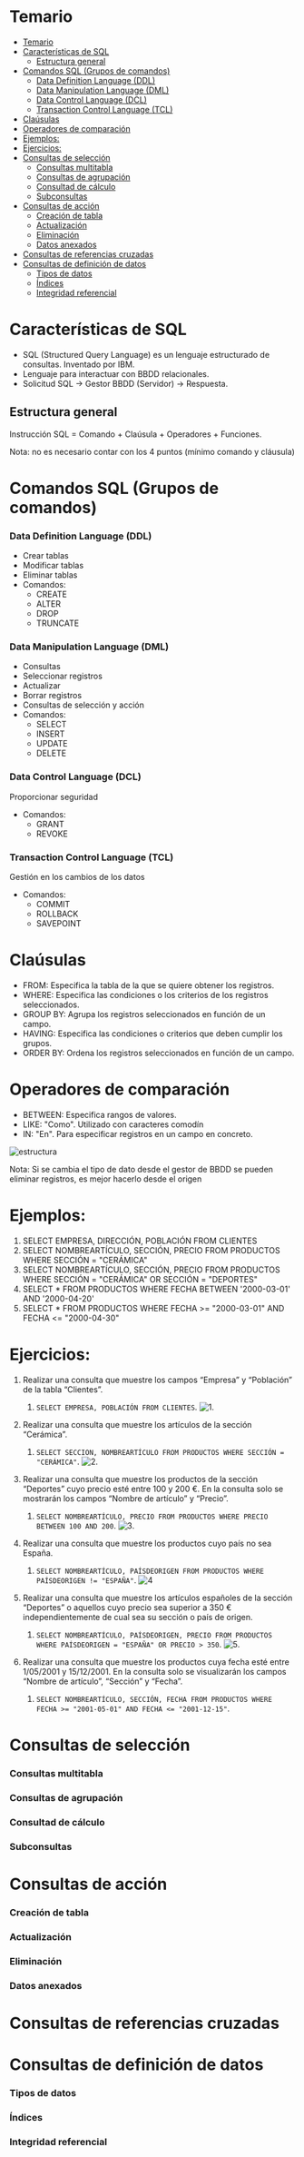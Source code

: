 # Temario

- [Temario](#temario)
- [Características de SQL](#características-de-sql)
  - [Estructura general](#estructura-general)
- [Comandos SQL (Grupos de comandos)](#comandos-sql-grupos-de-comandos)
    - [Data Definition Language (DDL)](#data-definition-language-ddl)
    - [Data Manipulation Language (DML)](#data-manipulation-language-dml)
    - [Data Control Language (DCL)](#data-control-language-dcl)
    - [Transaction Control Language (TCL)](#transaction-control-language-tcl)
- [Claúsulas](#claúsulas)
- [Operadores de comparación](#operadores-de-comparación)
- [Ejemplos:](#ejemplos)
- [Ejercicios:](#ejercicios)
- [Consultas de selección](#consultas-de-selección)
    - [Consultas multitabla](#consultas-multitabla)
    - [Consultas de agrupación](#consultas-de-agrupación)
    - [Consultad de cálculo](#consultad-de-cálculo)
    - [Subconsultas](#subconsultas)
- [Consultas de acción](#consultas-de-acción)
    - [Creación de tabla](#creación-de-tabla)
    - [Actualización](#actualización)
    - [Eliminación](#eliminación)
    - [Datos anexados](#datos-anexados)
- [Consultas de referencias cruzadas](#consultas-de-referencias-cruzadas)
- [Consultas de definición de datos](#consultas-de-definición-de-datos)
    - [Tipos de datos](#tipos-de-datos)
    - [Índices](#índices)
    - [Integridad referencial](#integridad-referencial)


# Características de SQL
- SQL (Structured Query Language) es un lenguaje estructurado de consultas. Inventado por IBM.
- Lenguaje para interactuar con BBDD relacionales.
- Solicitud SQL -> Gestor BBDD (Servidor) -> Respuesta.

## Estructura general
Instrucción SQL = Comando + Claúsula + Operadores + Funciones.

Nota: no es necesario contar con los 4 puntos (mínimo comando y cláusula)


# Comandos SQL (Grupos de comandos)

### Data Definition Language (DDL)
- Crear tablas
- Modificar tablas
- Eliminar tablas
- Comandos:
  - CREATE
  - ALTER
  - DROP
  - TRUNCATE
  
### Data Manipulation Language (DML)
- Consultas
- Seleccionar registros
- Actualizar
- Borrar registros
- Consultas de selección y acción
- Comandos:
  - SELECT
  - INSERT
  - UPDATE
  - DELETE
  
### Data Control Language (DCL)
Proporcionar seguridad
- Comandos:
  - GRANT
  - REVOKE

### Transaction Control Language (TCL)
Gestión en los cambios de los datos
- Comandos:
  - COMMIT
  - ROLLBACK
  - SAVEPOINT

# Claúsulas
- FROM: Especifica la tabla de la que se quiere obtener los registros.
- WHERE: Especifica las condiciones o los criterios de los registros seleccionados.
- GROUP BY: Agrupa los registros seleccionados en función de un campo.
- HAVING: Especifica las condiciones o criterios que deben cumplir los grupos.
- ORDER BY: Ordena los registros seleccionados en función de un campo.

# Operadores de comparación
- BETWEEN: Especifica rangos de valores.
- LIKE: "Como". Utilizado con caracteres comodín
- IN: "En". Para especificar registros en un campo en concreto.

![estructura](https://i.imgur.com/niMgDsy.png)

Nota: Si se cambia el tipo de dato desde el gestor de BBDD se pueden eliminar registros, es mejor hacerlo desde el origen

# Ejemplos:
1. SELECT EMPRESA, DIRECCIÓN, POBLACIÓN FROM CLIENTES 
2. SELECT NOMBREARTÍCULO, SECCIÓN, PRECIO FROM PRODUCTOS WHERE SECCIÓN = "CERÁMICA"
3. SELECT NOMBREARTÍCULO, SECCIÓN, PRECIO FROM PRODUCTOS WHERE SECCIÓN = "CERÁMICA" OR SECCIÓN = "DEPORTES"
4. SELECT * FROM PRODUCTOS WHERE FECHA BETWEEN '2000-03-01' AND '2000-04-20'
5. SELECT * FROM PRODUCTOS WHERE FECHA >= "2000-03-01" AND FECHA <= "2000-04-30"

# Ejercicios:
1. Realizar una consulta que muestre los campos “Empresa” y “Población” de la tabla “Clientes”.
   1. `SELECT EMPRESA, POBLACIÓN FROM CLIENTES`. ![1](https://i.imgur.com/TmyXY5N.png).
2. Realizar una consulta que muestre los artículos de la sección “Cerámica”.
   1. `SELECT SECCION, NOMBREARTÍCULO FROM PRODUCTOS WHERE SECCIÓN = "CERÁMICA"`. ![2](https://i.imgur.com/wIcjbnN.png).

3. Realizar una consulta que muestre los productos de la sección “Deportes” cuyo precio esté entre 100 y 200 €. En la consulta solo se mostrarán los campos “Nombre de artículo” y “Precio”.
   1. `SELECT NOMBREARTÍCULO, PRECIO FROM PRODUCTOS WHERE PRECIO BETWEEN 100 AND 200`. ![3](https://i.imgur.com/dc3zsZp.png).
4. Realizar una consulta que muestre los productos cuyo país no sea España.
   1. `SELECT NOMBREARTÍCULO, PAÍSDEORIGEN FROM PRODUCTOS WHERE PAÍSDEORIGEN != "ESPAÑA"`. ![4](https://i.imgur.com/UPhJb6R.png)
5. Realizar una consulta que muestre los artículos españoles de la sección “Deportes” o aquellos cuyo precio sea superior a 350 € independientemente de cual sea su sección o país de origen.
   1. ``SELECT NOMBREARTÍCULO, PAÍSDEORIGEN, PRECIO FROM PRODUCTOS WHERE PAÍSDEORIGEN = "ESPAÑA" OR PRECIO > 350``. ![5](https://i.imgur.com/Nneirld.png).
6. Realizar una consulta que muestre los productos cuya fecha esté entre 1/05/2001 y 15/12/2001. En la consulta solo se visualizarán los campos “Nombre de artículo”, “Sección” y “Fecha”.
   1. ``SELECT NOMBREARTÍCULO, SECCIÓN, FECHA FROM PRODUCTOS WHERE FECHA >= "2001-05-01" AND FECHA <= "2001-12-15"``.



# Consultas de selección

   ### Consultas multitabla
   ### Consultas de agrupación
   ### Consultad de cálculo
   ### Subconsultas
# Consultas de acción
   ### Creación de tabla
   ### Actualización
   ### Eliminación
   ### Datos anexados
# Consultas de referencias cruzadas
# Consultas de definición de datos
   ### Tipos de datos
   ### Índices
   ### Integridad referencial
    
